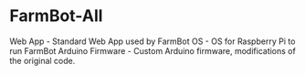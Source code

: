 # FarmBot-All
Web App - Standard Web App used by FarmBot
OS - OS for Raspberry Pi to run FarmBot
Arduino Firmware - Custom Arduino firmware, modifications of the original code.
